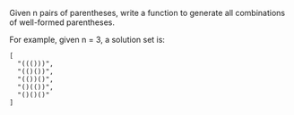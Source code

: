Given n pairs of parentheses, write a function to generate all combinations of well-formed parentheses.

For example, given n = 3, a solution set is:

```ptr
[
  "((()))",
  "(()())",
  "(())()",
  "()(())",
  "()()()"
]
```
